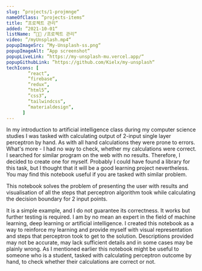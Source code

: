 ```yaml
---
slug: ”projects/1-projmnge“
nameOfClass: ”projects-items“
title: ”프로젝트 관리“
added: ”2021-10-01“
listName: ”👩‍💻 /프로젝트 관리“
video: ”/myUnsplash.mp4“
popupImageSrc: ”My-Unsplash-ss.png“
popupImageAlt: ”App screenshot“
popupLiveLink: ”https://my-unsplash-mu.vercel.app/“
popupGithubLink: ”https://github.com/Kielx/my-unsplash“
techIcons: [
        ”react“,
        ”firebase“,
        ”redux“,
        ”html5“,
        ”css3“,
        ”tailwindcss“,
        ”materialdesign“,
      ]
---
```



In my introduction to artificial intelligence class during my computer science studies I was tasked with calculating output of 2-input single layer perceptron by hand. As with all hand calculations they were prone to errors. What's more - I had no way to check, whether my calculations were correct. I searched for similar program on the web with no results. Therefore, I decided to create one for myself. Probably I could have found a library for this task, but I thought that it will be a good learning project nevertheless. You may find this notebook useful if you are tasked with similar problem.

This notebook solves the problem of presenting the user with results and visualisation of all the steps that perceptron algorithm took while calculating the decision boundary for 2 input points.

It is a simple example, and I do not guarantee its correctness. It works but further testing is required. I am by no mean an expert in the field of machine learning, deep learning or artificial intelligence. I created this notebook as a way to reinforce my learning and provide myself with visual representation and steps that perceptron took to get to the solution. Descriptions provided may not be accurate, may lack sufficient details and in some cases may be plainly wrong. As I mentioned earlier this notebook might be useful to someone who is a student, tasked with calculating perceptron outcome by hand, to check whether their calculations are correct or not.
